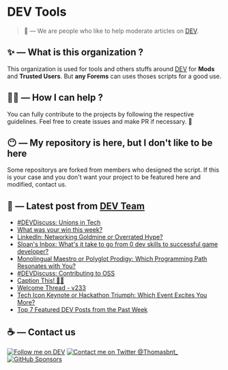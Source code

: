 # DEV Tools

> 🔧 — We are people who like to help moderate articles on [DEV](https://dev.to).

## ✨ — What is this organization ?

This organization is used for tools and others stuffs around [DEV](https://dev.to) for **Mods** and **Trusted Users**. But __any Forems__ can uses thoses scripts for a good use.


## 💪🏼 — How I can help ?

You can fully contribute to the projects by following the respective guidelines. Feel free to create issues and make PR if necessary. 🎉

## 😶 — My repository is here, but I don't like to be here

Some repositorys are forked from members who designed the script. If this is your case and you don't want your project to be featured here and modified, contact us.

## 📝 — Latest post from [DEV Team](https://dev.to/devteam)

<!-- BLOG-POST-LIST:START -->
- [#DEVDiscuss: Unions in Tech](https://dev.to/devteam/devdiscuss-unions-in-tech-44c5)
- [What was your win this week?](https://dev.to/devteam/what-was-your-win-this-week-13db)
- [LinkedIn: Networking Goldmine or Overrated Hype?](https://dev.to/devteam/linkedin-networking-goldmine-or-overrated-hype-1mij)
- [Sloan&#39;s Inbox: What&#39;s it take to go from 0 dev skills to successful game developer?](https://dev.to/devteam/sloans-inbox-whats-it-take-to-go-from-0-dev-skills-to-successful-game-developer-60h)
- [Monolingual Maestro or Polyglot Prodigy: Which Programming Path Resonates with You?](https://dev.to/devteam/monolingual-maestro-or-polyglot-prodigy-which-programming-path-resonates-with-you-aeg)
- [#DEVDiscuss: Contributing to OSS](https://dev.to/devteam/devdiscuss-contributing-to-oss-3d99)
- [Caption This! 🤔💭](https://dev.to/devteam/caption-this-4ok)
- [Welcome Thread - v233](https://dev.to/devteam/welcome-thread-v235-138i)
- [Tech Icon Keynote or Hackathon Triumph: Which Event Excites You More?](https://dev.to/devteam/tech-icon-keynote-or-hackathon-triumph-which-event-excites-you-more-27p5)
- [Top 7 Featured DEV Posts from the Past Week](https://dev.to/devteam/top-7-featured-dev-posts-from-the-past-week-40ll)
<!-- BLOG-POST-LIST:END -->


## ☕ — Contact us

[![Follow me on DEV](https://img.shields.io/badge/dev.to-%2308090A.svg?&style=for-the-badge&logo=dev.to&logoColor=white&alt=devto)](https://dev.to/thomasbnt)
[![Contact me on Twitter @Thomasbnt_](https://img.shields.io/badge/Contact%20me%20on%20Twitter-%231DA1F2.svg?&style=for-the-badge&logo=twitter&logoColor=white&alt=twitter)](https://twitter.com/messages/1142357270-1142357270?text=Hello,%20I%20contact%20you%20from%20devtotools%20&recipient_id=1142357270) [![GitHub Sponsors](https://img.shields.io/badge/Sponsor%20me-%23EA54AE.svg?&style=for-the-badge&logo=github-sponsors&logoColor=white)](https://github.com/sponsors/thomasbnt)


